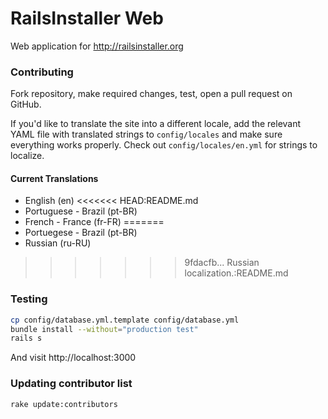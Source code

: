 # RailsInstaller Web

Web application for http://railsinstaller.org

### Contributing

Fork repository, make required changes, test, open a pull request on GitHub.

If you'd like to translate the site into a different locale, add the relevant
YAML file with translated strings to `config/locales` and make sure everything
works properly. Check out `config/locales/en.yml` for strings to localize.

#### Current Translations

- English (en)
<<<<<<< HEAD:README.md
- Portuguese - Brazil (pt-BR)
- French - France (fr-FR)
=======
- Portuegese - Brazil (pt-BR)
- Russian (ru-RU)
>>>>>>> 9fdacfb... Russian localization.:README.md

### Testing

```bash
cp config/database.yml.template config/database.yml
bundle install --without="production test"
rails s
```

And visit http://localhost:3000

### Updating contributor list

```bash
rake update:contributors
```
